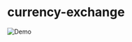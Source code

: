 # currency-exchange

![Demo](https://github.com/toshihiro-yamazaki/CurrencyExchange/blob/demo/demo.gif)
